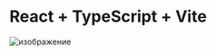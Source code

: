 # React + TypeScript + Vite



![изображение](https://github.com/Daniil-l17/Weather-React/assets/129774580/ef86bea7-2dd0-4bc6-b6e0-e4fb120b0528)

